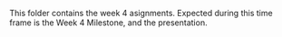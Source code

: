This folder contains the week 4 asignments. Expected during this time frame is the Week 4 Milestone, and the presentation.